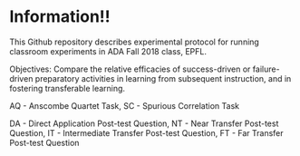 # Information!!
This Github repository describes experimental protocol for running classroom experiments in ADA Fall 2018 class, EPFL. 

Objectives: Compare the relative efficacies of success-driven or failure-driven preparatory activities in learning from subsequent instruction, and in fostering transferable learning.

AQ - Anscombe Quartet Task, 
SC - Spurious Correlation Task

DA - Direct Application Post-test Question,
NT - Near Transfer Post-test Question,
IT - Intermediate Transfer Post-test Question,
FT - Far Transfer Post-test Question

